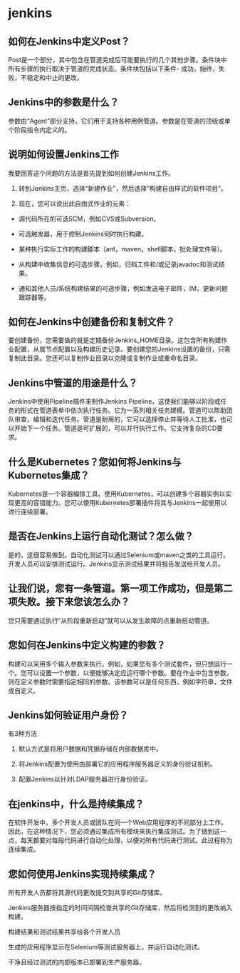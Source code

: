 # jenkins

## 如何在Jenkins中定义Post？

Post是一个部分，其中包含在管道完成后可能要执行的几个其他步骤。条件块中所有步骤的执行取决于管道的完成状态。条件块包括以下条件- 成功，始终，失败，不稳定和中止的更改。

## Jenkins中的参数是什么？

参数由“Agent”部分支持，它们用于支持各种用例管道。参数是在管道的顶级或单个阶段指令内定义的。

## 说明如何设置Jenkins工作

我要回答这个问题的方法是首先提到如何创建Jenkins工作。

1. 转到Jenkins主页，选择“新建作业”，然后选择“构建自由样式的软件项目”。

2. 现在，您可以说出此自由式作业的元素：

- 源代码所在的可选SCM，例如CVS或Subversion。

- 可选触发器，用于控制Jenkins何时执行构建。

- 某种执行实际工作的构建脚本（ant，maven，shell脚本，批处理文件等）。

- 从构建中收集信息的可选步骤，例如，归档工件和/或记录javadoc和测试结果。

- 通知其他人员/系统构建结果的可选步骤，例如发送电子邮件，IM，更新问题跟踪器等。

## 如何在Jenkins中创建备份和复制文件？

要创建备份，您需要做的就是定期备份Jenkins_HOME目录。这包含所有构建作业配置，从属节点配置以及构建历史记录。要创建您的Jenkins设置的备份，只需复制此目录。您还可以复制作业目录以克隆或复制作业或重命名目录。

## Jenkins中管道的用途是什么？

Jenkins中使用Pipeline插件来制作Jenkins Pipeline，这使我们能够以阶段或任务的形式在管道表单中依次执行任务。它为一系列相关任务建模。管道可以帮助团队审查，编辑和迭代任务。管道是耐用的，它可以选择停止并等待人工批准，也可以开始下一个任务。管道是可扩展的，可以并行执行工作。它支持复杂的CD要求。

## 什么是Kubernetes？您如何将Jenkins与Kubernetes集成？

Kubernetes是一个容器编排工具。使用Kubernetes，可以创建多个容器实例以实现更高的容错能力。您可以使用Kubernetes部署插件将其与Jenkins一起使用以进行连续部署。

## 是否在Jenkins上运行自动化测试？怎么做？

是的，这很容易做到。自动化测试可以通过Selenium或maven之类的工具运行。开发人员可以安排测试运行。Jenkins显示测试结果并将报告发送给开发人员。

## 让我们说，您有一条管道。第一项工作成功，但是第二项失败。接下来您该怎么办？

您只需要通过执行“从阶段重新启动”就可以从发生故障的点重新启动管道。

## 您如何在Jenkins中定义构建的参数？

构建可以采用多个输入参数来执行。例如，如果您有多个测试套件，但只想运行一个。您可以设置一个参数，以便能够决定应运行哪个参数。要在作业中包含参数，则在定义参数时需要指定相同的参数。该参数可以是任何东西，例如字符串，文件或自定义。

## Jenkins如何验证用户身份？

有3种方法

1. 默认方式是将用户数据和凭据存储在内部数据库中。

2. 将Jenkins配置为使用由部署它的应用程序服务器定义的身份验证机制。

3. 配置Jenkins以针对LDAP服务器进行身份验证。

## 在jenkins中，什么是持续集成？

在软件开发中，多个开发人员或团队在同一个Web应用程序的不同部分上工作。因此，在这种情况下，您必须通过集成所有模块来执行集成测试。为了做到这一点，每天都要对每段代码进行自动化处理，以便对所有代码进行测试。此过程称为连续集成。

## 您如何使用Jenkins实现持续集成？

所有开发人员都将其源代码更改提交到共享的Git存储库。

Jenkins服务器按指定的时间间隔检查共享的Git存储库，然后将检测到的更改纳入构建。

构建结果和测试结果共享给各个开发人员

生成的应用程序显示在Selenium等测试服务器上，并运行自动化测试。

干净且经过测试的内部版本已部署到生产服务器。
